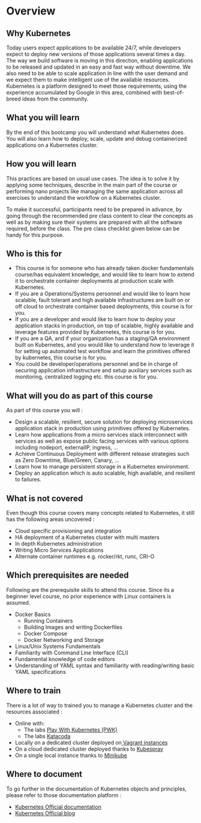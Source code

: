# Overview

## Why Kubernetes

Today users expect applications to be available 24/7, while developers expect to deploy new versions of those applications several times a day. The way we build software is moving in this direction, enabling applications to be released and updated in an easy and fast way without downtime. We also need to be able to scale application in line with the user demand and we expect them to make intelligent use of the available resources. Kubernetes is a platform designed to meet those requirements, using the experience accumulated by Google in this area, combined with best-of-breed ideas from the community.

## What you will learn

By the end of this bootcamp you will understand what Kubernetes does. You will also learn how to deploy, scale, update and debug containerized applications on a Kubernetes cluster.

## How you will learn

This practices are based on usual use cases. The idea is to solve it by applying some techniques, describe in the main part of the course or performing nano projects like managing the same application across all exercises to understand the workflow on a Kubernetes cluster.

To make it successful, participants need to be prepared in advance, by going through the recommended pre class content to clear the concepts as well as by making sure their systems are prepared with all the software required, before the class. The pre class checklist given below can be handy for this purpose.

## Who is this for

* This course is for someone who has already taken docker fundamentals course/has equivalent knowledge, and would like to learn how to extend it to orchestrate container deployments at production scale with Kubernetes.
* If you are a Operations/Systems personnel and would like to learn how scalable, fault tolerant and high available infrastructures are built on or off cloud to orchestrate container based deployments, this course is for you.
* If you are a developer and would like to learn how to deploy your application stacks in production, on top of scalable, highly available and leverage features provided by Kubernetes, this course is for you.
* If you are a QA, and if your organization has a staging/QA environment built on Kubernetes, and you would like to understand how to leverage it for setting up automated test workflow and learn the primitives offered by kubernetes, this course is for you.
* You could be developer/operations personnel and be in charge of securing application infrastructure and setup auxiliary services such as monitoring, centralized logging etc. this course is for you.

## What will you do as part of this course

As part of this course you will :

* Design a scalable, resilient, secure solution for deploying microservices application stack in production using primitives offered by Kubernetes.
* Learn how applications from a micro services stack interconnect with services as well as expose public facing services with various options including nodeport, externalIP, ingress, ...
* Achieve Continuous Deployment with different release strategies such as Zero Downtime, Blue/Green, Canary, ...
* Learn how to manage persistent storage in a Kubernetes environment.
* Deploy an application which is auto scalable, high available, and resilient to failures.

## What is not covered

Even though this course covers many concepts related to Kubernetes, it still has the following areas uncovered :

* Cloud specific provisioning and integration
* HA deployment of a Kubernetes cluster with multi masters
* In depth Kubernetes administration
* Writing Micro Services Applications
* Alternate container runtimes e.g. rocker/rkt, runc, CRI-O

## Which prerequisites are needed

Following are the prerequisite skills to attend this course. Since its a beginner level course, no prior experience with Linux containers is assumed.

* Docker Basics
  * Running Containers
  * Building Images and writing Dockerfiles
  * Docker Compose
  * Docker Networking and Storage
* Linux/Unix Systems Fundamentals
* Familiarity with Command Line Interface \(CLI\)
* Fundamental knowledge of code editors
* Understanding of YAML syntax and familiarity with reading/writing basic YAML specifications

## Where to train

There is a lot of way to trained you to manage a Kubernetes cluster and the resources associated :

* Online with:
  * The labs [Play With Kubernetes \(PWK\)](https://labs.play-with-k8s.com/)
  * The labs [Katacoda](https://www.katacoda.com/courses/kubernetes)
* Locally on a dedicated cluster deployed on[ Vagrant instances](https://github.com/wikitops/ansible_kubernetes)
* On a cloud dedicated cluster deployed thanks to [Kubespray](https://github.com/kubernetes-incubator/kubespray)
* On a single local instance thanks to [Minikube](https://github.com/kubernetes/minikube)

## Where to document

To go further in the documentation of Kubernetes objects and principles, please refer to those documentation platform :

* [Kubernetes Official documentation](https://kubernetes.io/docs/home/)
* [Kubernetes Official blog](https://kubernetes.io/blog/)



